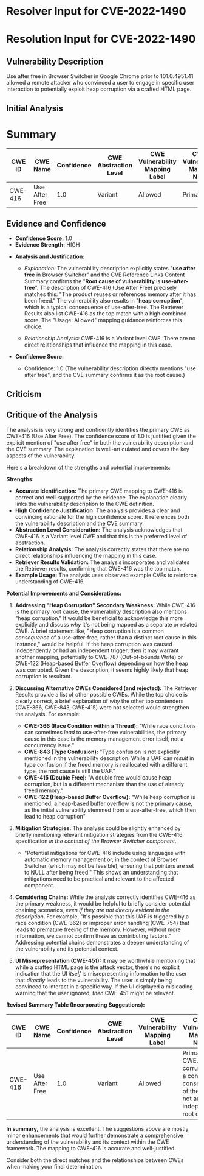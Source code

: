 # Resolver Input for CVE-2022-1490

# Resolution Input for CVE-2022-1490

## Vulnerability Description
Use after free in Browser Switcher in Google Chrome prior to 101.0.4951.41 allowed a remote attacker who convinced a user to engage in specific user interaction to potentially exploit heap corruption via a crafted HTML page.

## Initial Analysis
# Summary
| CWE ID | CWE Name | Confidence | CWE Abstraction Level | CWE Vulnerability Mapping Label | CWE-Vulnerability Mapping Notes |
|---|---|---|---|---|---|
| CWE-416 | Use After Free | 1.0 | Variant | Allowed | Primary CWE |

## Evidence and Confidence

*   **Confidence Score:** 1.0
*   **Evidence Strength:** HIGH

- **Analysis and Justification:**  
  - *Explanation:* The vulnerability description explicitly states "**use after free** in Browser Switcher" and the CVE Reference Links Content Summary confirms the "**Root cause of vulnerability** is **use-after-free**". The description of CWE-416 (Use After Free) precisely matches this: "The product reuses or references memory after it has been freed." The vulnerability also results in "**heap corruption**", which is a typical consequence of use-after-free. The Retriever Results also list CWE-416 as the top match with a high combined score. The "Usage: Allowed" mapping guidance reinforces this choice.

  - *Relationship Analysis:* CWE-416 is a Variant level CWE. There are no direct relationships that influence the mapping in this case.

- **Confidence Score:**  
  - Confidence: 1.0 (The vulnerability description directly mentions "use after free", and the CVE summary confirms it as the root cause.)

## Criticism
## Critique of the Analysis

The analysis is very strong and confidently identifies the primary CWE as CWE-416 (Use After Free). The confidence score of 1.0 is justified given the explicit mention of "use after free" in both the vulnerability description and the CVE summary. The explanation is well-articulated and covers the key aspects of the vulnerability.

Here's a breakdown of the strengths and potential improvements:

**Strengths:**

*   **Accurate Identification:** The primary CWE mapping to CWE-416 is correct and well-supported by the evidence. The explanation clearly links the vulnerability description to the CWE definition.
*   **High Confidence Justification:** The analysis provides a clear and convincing rationale for the high confidence score. It references both the vulnerability description and the CVE summary.
*   **Abstraction Level Consideration:** The analysis acknowledges that CWE-416 is a Variant level CWE and that this is the preferred level of abstraction.
*   **Relationship Analysis:** The analysis correctly states that there are no direct relationships influencing the mapping in this case.
*   **Retriever Results Validation:** The analysis incorporates and validates the Retriever results, confirming that CWE-416 was the top match.
*   **Example Usage:** The analysis uses observed example CVEs to reinforce understanding of CWE-416.

**Potential Improvements and Considerations:**

1.  **Addressing "Heap Corruption" Secondary Weakness:** While CWE-416 is the primary root cause, the vulnerability description also mentions "heap corruption." It would be beneficial to acknowledge this more explicitly and discuss *why* it's not being mapped as a separate or related CWE.  A brief statement like, "Heap corruption is a common *consequence* of a use-after-free, rather than a distinct root cause in this instance," would be helpful. If the heap corruption was caused independently or had an independent trigger, then it may warrant another mapping, potentially to CWE-787 (Out-of-bounds Write) or CWE-122 (Heap-based Buffer Overflow) depending on how the heap was corrupted. Given the description, it seems highly likely that heap corruption is resultant.

2.  **Discussing Alternative CWEs Considered (and rejected):** The Retriever Results provide a list of other possible CWEs.  While the top choice is clearly correct, a brief explanation of *why* the other top contenders (CWE-366, CWE-843, CWE-415) were not selected would strengthen the analysis. For example:
    *   **CWE-366 (Race Condition within a Thread):** "While race conditions can sometimes *lead* to use-after-free vulnerabilities, the primary cause in this case is the memory management error itself, not a concurrency issue."
    *   **CWE-843 (Type Confusion):** "Type confusion is not explicitly mentioned in the vulnerability description. While a UAF can *result* in type confusion if the freed memory is reallocated with a different type, the root cause is still the UAF."
    *   **CWE-415 (Double Free):** "A double free would cause heap corruption, but is a different mechanism than the use of already freed memory."
    *   **CWE-122 (Heap-based Buffer Overflow):** "While heap corruption is mentioned, a heap-based buffer overflow is not the primary cause, as the initial vulnerability stemmed from a use-after-free, which then lead to heap corruption"

3.  **Mitigation Strategies:** The analysis could be slightly enhanced by briefly mentioning relevant mitigation strategies from the CWE-416 specification *in the context of the Browser Switcher component*.
    *   "Potential mitigations for CWE-416 include using languages with automatic memory management or, in the context of Browser Switcher (which may not be feasible), ensuring that pointers are set to NULL after being freed."  This shows an understanding that mitigations need to be practical and relevant to the affected component.

4.  **Considering Chains:**  While the analysis correctly identifies CWE-416 as the primary weakness, it would be helpful to briefly consider potential chaining scenarios, *even if they are not directly evident in the description*. For example, "It's possible that this UAF is triggered by a race condition (CWE-362) or improper error handling (CWE-754) that leads to premature freeing of the memory. However, without more information, we cannot confirm these as contributing factors." Addressing potential chains demonstrates a deeper understanding of the vulnerability and its potential context.

5.  **UI Misrepresentation (CWE-451):** It may be worthwhile mentioning that while a crafted HTML page is the attack vector, there's no explicit indication that the UI *itself* is misrepresenting information to the user that *directly* leads to the vulnerability.  The user is simply being convinced to interact in a specific way. If the UI displayed a misleading warning that the user ignored, *then* CWE-451 might be relevant.

**Revised Summary Table (Incorporating Suggestions):**

| CWE ID | CWE Name | Confidence | CWE Abstraction Level | CWE Vulnerability Mapping Label | CWE-Vulnerability Mapping Notes |
|---|---|---|---|---|---|
| CWE-416 | Use After Free | 1.0 | Variant | Allowed | Primary CWE. Heap corruption is a common consequence of the UAF, not an independent root cause. |

**In summary,** the analysis is excellent. The suggestions above are mostly minor enhancements that would further demonstrate a comprehensive understanding of the vulnerability and its context within the CWE framework. The mapping to CWE-416 is accurate and well-justified.

Consider both the direct matches and the relationships between CWEs
when making your final determination.
        